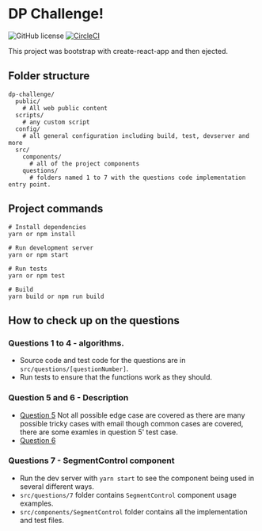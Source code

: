 # DP Challenge!

![GitHub license](https://img.shields.io/badge/license-MIT-blue.svg) [![CircleCI](https://circleci.com/gh/juanmagalhaes/dp-challenge.svg?style=svg)](https://circleci.com/gh/juanmagalhaes/dp-challenge)

This project was bootstrap with create-react-app and then ejected.

## Folder structure

```
dp-challenge/
  public/
    # All web public content
  scripts/
    # any custom script
  config/
    # all general configuration including build, test, devserver and more
  src/
    components/
      # all of the project components
    questions/
      # folders named 1 to 7 with the questions code implementation entry point.
```

## Project commands

```
# Install dependencies
yarn or npm install

# Run development server
yarn or npm start

# Run tests
yarn or npm test

# Build
yarn build or npm run build
```

## How to check up on the questions

### Questions 1 to 4 - algorithms.

- Source code and test code for the questions are in `src/questions/[questionNumber]`.
- Run tests to ensure that the functions work as they should.

### Question 5 and 6 - Description

- [Question 5](https://github.com/juanmagalhaes/dp-challenge/tree/master/src/questions/5) Not all possible edge case are covered as there are many possible tricky cases with email though common cases are covered, there are some examles in question 5' test case.
- [Question 6](https://github.com/juanmagalhaes/dp-challenge/tree/master/src/questions/6)

### Questions 7 - SegmentControl component

- Run the dev server with `yarn start` to see the component being used in several different ways.
- `src/questions/7` folder contains `SegmentControl` component usage examples.
- `src/components/SegmentControl` folder contains all the implementation and test files.
